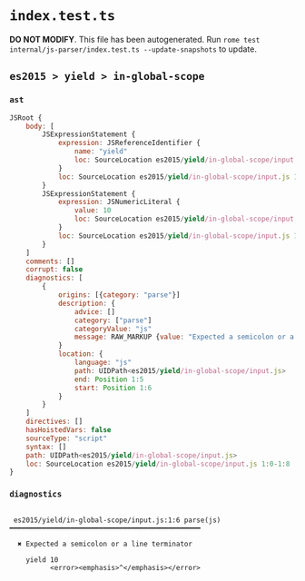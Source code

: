 # `index.test.ts`

**DO NOT MODIFY**. This file has been autogenerated. Run `rome test internal/js-parser/index.test.ts --update-snapshots` to update.

## `es2015 > yield > in-global-scope`

### `ast`

```javascript
JSRoot {
	body: [
		JSExpressionStatement {
			expression: JSReferenceIdentifier {
				name: "yield"
				loc: SourceLocation es2015/yield/in-global-scope/input.js 1:0-1:5 (yield)
			}
			loc: SourceLocation es2015/yield/in-global-scope/input.js 1:0-1:5
		}
		JSExpressionStatement {
			expression: JSNumericLiteral {
				value: 10
				loc: SourceLocation es2015/yield/in-global-scope/input.js 1:6-1:8
			}
			loc: SourceLocation es2015/yield/in-global-scope/input.js 1:6-1:8
		}
	]
	comments: []
	corrupt: false
	diagnostics: [
		{
			origins: [{category: "parse"}]
			description: {
				advice: []
				category: ["parse"]
				categoryValue: "js"
				message: RAW_MARKUP {value: "Expected a semicolon or a line terminator"}
			}
			location: {
				language: "js"
				path: UIDPath<es2015/yield/in-global-scope/input.js>
				end: Position 1:5
				start: Position 1:6
			}
		}
	]
	directives: []
	hasHoistedVars: false
	sourceType: "script"
	syntax: []
	path: UIDPath<es2015/yield/in-global-scope/input.js>
	loc: SourceLocation es2015/yield/in-global-scope/input.js 1:0-1:8
}
```

### `diagnostics`

```

 es2015/yield/in-global-scope/input.js:1:6 parse(js) ━━━━━━━━━━━━━━━━━━━━━━━━━━━━━━━━━━━━━━━━━━━━━━━

  ✖ Expected a semicolon or a line terminator

    yield 10
          <error><emphasis>^</emphasis></error>


```
